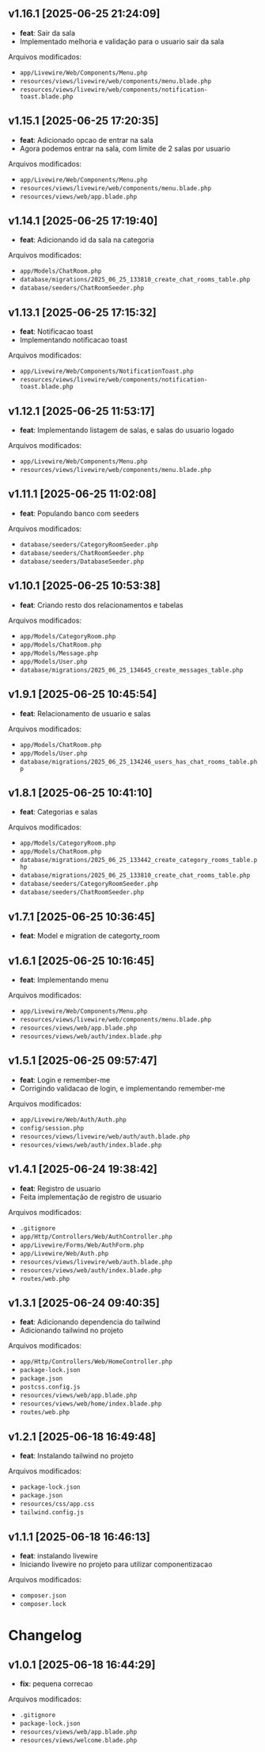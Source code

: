## v1.16.1 [2025-06-25 21:24:09]

- **feat**: Sair da sala
- Implementado melhoria e validação para o usuario sair da sala

Arquivos modificados:
- `app/Livewire/Web/Components/Menu.php`
- `resources/views/livewire/web/components/menu.blade.php`
- `resources/views/livewire/web/components/notification-toast.blade.php`

## v1.15.1 [2025-06-25 17:20:35]

- **feat**: Adicionado opcao de entrar na sala
- Agora podemos entrar na sala, com limite de 2 salas por usuario

Arquivos modificados:
- `app/Livewire/Web/Components/Menu.php`
- `resources/views/livewire/web/components/menu.blade.php`
- `resources/views/web/app.blade.php`

## v1.14.1 [2025-06-25 17:19:40]

- **feat**: Adicionando id da sala na categoria

Arquivos modificados:
- `app/Models/ChatRoom.php`
- `database/migrations/2025_06_25_133810_create_chat_rooms_table.php`
- `database/seeders/ChatRoomSeeder.php`

## v1.13.1 [2025-06-25 17:15:32]

- **feat**: Notificacao toast
- Implementando notificacao toast

Arquivos modificados:
- `app/Livewire/Web/Components/NotificationToast.php`
- `resources/views/livewire/web/components/notification-toast.blade.php`

## v1.12.1 [2025-06-25 11:53:17]

- **feat**: Implementando listagem de salas, e salas do usuario logado

Arquivos modificados:
- `app/Livewire/Web/Components/Menu.php`
- `resources/views/livewire/web/components/menu.blade.php`

## v1.11.1 [2025-06-25 11:02:08]

- **feat**: Populando banco com seeders

Arquivos modificados:
- `database/seeders/CategoryRoomSeeder.php`
- `database/seeders/ChatRoomSeeder.php`
- `database/seeders/DatabaseSeeder.php`

## v1.10.1 [2025-06-25 10:53:38]

- **feat**: Criando resto dos relacionamentos e tabelas

Arquivos modificados:
- `app/Models/CategoryRoom.php`
- `app/Models/ChatRoom.php`
- `app/Models/Message.php`
- `app/Models/User.php`
- `database/migrations/2025_06_25_134645_create_messages_table.php`

## v1.9.1 [2025-06-25 10:45:54]

- **feat**: Relacionamento de usuario e salas

Arquivos modificados:
- `app/Models/ChatRoom.php`
- `app/Models/User.php`
- `database/migrations/2025_06_25_134246_users_has_chat_rooms_table.php`

## v1.8.1 [2025-06-25 10:41:10]

- **feat**: Categorias e salas

Arquivos modificados:
- `app/Models/CategoryRoom.php`
- `app/Models/ChatRoom.php`
- `database/migrations/2025_06_25_133442_create_category_rooms_table.php`
- `database/migrations/2025_06_25_133810_create_chat_rooms_table.php`
- `database/seeders/CategoryRoomSeeder.php`
- `database/seeders/ChatRoomSeeder.php`

## v1.7.1 [2025-06-25 10:36:45]

- **feat**: Model e migration de categorty_room

## v1.6.1 [2025-06-25 10:16:45]

- **feat**: Implementando menu

Arquivos modificados:
- `app/Livewire/Web/Components/Menu.php`
- `resources/views/livewire/web/components/menu.blade.php`
- `resources/views/web/app.blade.php`
- `resources/views/web/auth/index.blade.php`

## v1.5.1 [2025-06-25 09:57:47]

- **feat**: Login e remember-me
- Corrigindo validacao de login, e implementando remember-me

Arquivos modificados:
- `app/Livewire/Web/Auth/Auth.php`
- `config/session.php`
- `resources/views/livewire/web/auth/auth.blade.php`
- `resources/views/web/auth/index.blade.php`

## v1.4.1 [2025-06-24 19:38:42]

- **feat**: Registro de usuario
- Feita implementação de registro de usuario

Arquivos modificados:
- `.gitignore`
- `app/Http/Controllers/Web/AuthController.php`
- `app/Livewire/Forms/Web/AuthForm.php`
- `app/Livewire/Web/Auth.php`
- `resources/views/livewire/web/auth.blade.php`
- `resources/views/web/auth/index.blade.php`
- `routes/web.php`

## v1.3.1 [2025-06-24 09:40:35]

- **feat**: Adicionando dependencia do tailwind
- Adicionando tailwind no projeto

Arquivos modificados:
- `app/Http/Controllers/Web/HomeController.php`
- `package-lock.json`
- `package.json`
- `postcss.config.js`
- `resources/views/web/app.blade.php`
- `resources/views/web/home/index.blade.php`
- `routes/web.php`

## v1.2.1 [2025-06-18 16:49:48]

- **feat**: Instalando tailwind no projeto

Arquivos modificados:
- `package-lock.json`
- `package.json`
- `resources/css/app.css`
- `tailwind.config.js`

## v1.1.1 [2025-06-18 16:46:13]

- **feat**: instalando livewire
- Iniciando livewire no projeto para utilizar componentizacao

Arquivos modificados:
- `composer.json`
- `composer.lock`

# Changelog

## v1.0.1 [2025-06-18 16:44:29]

- **fix**: pequena correcao

Arquivos modificados:
- `.gitignore`
- `package-lock.json`
- `resources/views/web/app.blade.php`
- `resources/views/welcome.blade.php`

